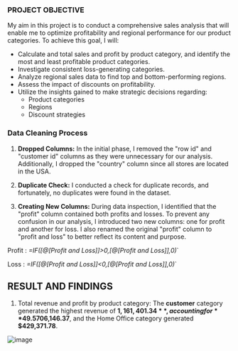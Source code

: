 ### PROJECT OBJECTIVE
My aim in this project is to conduct a comprehensive sales analysis that will enable me to optimize profitability and regional performance for our product categories. To achieve this goal, I will:
- Calculate and total sales and profit by product category, and identify the most and least profitable product categories.
- Investigate consistent loss-generating categories.
- Analyze regional sales data to find top and bottom-performing regions.
- Assess the impact of discounts on profitability.
- Utilize the insights gained to make strategic decisions regarding:
  - Product categories
  - Regions
  - Discount strategies
### **Data Cleaning Process**
1. **Dropped Columns:** In the initial phase, I removed the "row id" and "customer id" columns as they were unnecessary for our analysis. Additionally, I dropped the "country" column since all stores are located in the USA.

2. **Duplicate Check:** I conducted a check for duplicate records, and fortunately, no duplicates were found in the dataset.

3. **Creating New Columns:** During data inspection, I identified that the "profit" column contained both profits and losses. To prevent any confusion in our analysis, I introduced two new columns: one for profit and another for loss. I also renamed the original "profit" column to "profit and loss" to better reflect its content and purpose.

Profit : *=IF([@[Profit and Loss]]>0,[@[Profit and Loss]],0)*`

Loss : *=IF([@[Profit and Loss]]<0,[@[Profit and Loss]],0)*`

## RESULT AND FINDINGS
1. Total revenue and profit by product category: The **customer** category generated the highest revenue of **$1,161,401.34**, accounting for **49.5%** of the company's profit, closely followed by Corporate with a revenue of **$706,146.37**, and the Home Office category generated **$429,371.78**.

![image](https://github.com/Motade/Superstore_Sales_Analysis/assets/114887240/4a1d2710-0dbb-4cdd-bbbc-03f3fc995224)







